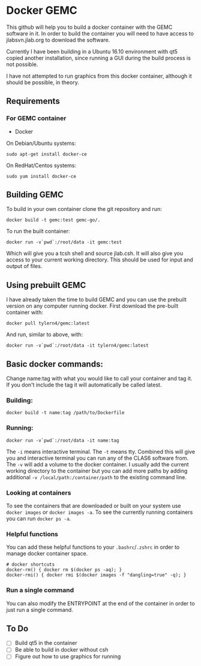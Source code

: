 # Docker GEMC

This github will help you to build a docker container with the GEMC software in it.
In order to build the container you will need to have access to jlabsvn.jlab.org to download the software.

Currently I have been building in a Ubuntu 16.10 environment with qt5 copied another installation, since running a GUI during the build process is not possible.

I have not attempted to run graphics from this docker container, although it should be possible, in theory.

## Requirements

### For GEMC container
* Docker

On Debian/Ubuntu systems:
```
sudo apt-get install docker-ce
```

On RedHat/Centos systems:
```
sudo yum install docker-ce
```

## Building GEMC

To build in your own container clone the git repository and run:

```
docker build -t gemc:test gemc-go/.
```

To run the built container:
```
docker run -v`pwd`:/root/data -it gemc:test
```
Which will give you a tcsh shell and source jlab.csh.
It will also give you access to your current working directory.
This should be used for input and output of files.

## Using prebuilt GEMC

I have already taken the time to build GEMC and you can use the prebuilt version on any computer running docker.
First download the pre-built container with:
```
docker pull tylern4/gemc:latest
```

And run, similar to above, with:

```
docker run -v`pwd`:/root/data -it tylern4/gemc:latest
```

## Basic docker commands:
Change name:tag with what you would like to call your container and tag it. If
you don't include the tag it will automatically be called latest.

### Building:
```
docker build -t name:tag /path/to/Dockerfile
```
### Running:
```
docker run -v`pwd`:/root/data -it name:tag
```
The `-i` means interactive terminal.
The `-t` means tty.
Combined this will give you and interactive terminal you can run any of the CLAS6 software from.
The `-v` will add a volume to the docker container.
I usually add the current working directory to the container but you can add more paths by adding additional `-v /local/path:/container/path` to the existing command line.

### Looking at containers

To see the containers that are downloaded or built on your system use `docker images` or `docker images -a`.
To see the currently running containers you can run `docker ps -a`.

### Helpful functions
You can add these helpful functions to your `.bashrc`/`.zshrc` in order to manage docker container space.

```
# docker shortcuts
docker-rm() { docker rm $(docker ps -aq); }
docker-rmi() { docker rmi $(docker images -f "dangling=true" -q); }
```

### Run a single command

You can also modify the ENTRYPOINT at the end of the container in order to just run a single command.


## To Do
- [ ] Build qt5 in the container
- [ ] Be able to build in docker without csh
- [ ] Figure out how to use graphics for running
